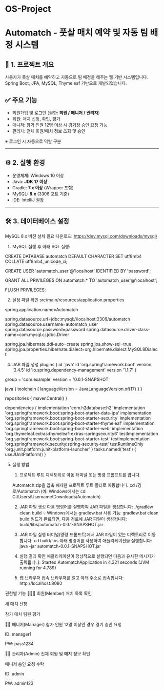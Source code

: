 # OS-Project
# Automatch - 풋살 매치 예약 및 자동 팀 배정 시스템

## 📌 1. 프로젝트 개요
사용자가 풋살 매치를 예약하고 자동으로 팀 배정을 해주는 웹 기반 시스템입니다.  
Spring Boot, JPA, MySQL, Thymeleaf 기반으로 개발되었습니다.

## ✅ 주요 기능
- 회원가입 및 로그인 (권한: **회원 / 매니저 / 관리자**)
- 회원: 매치 신청, 확인, 평가
- 매니저: 참가 인원 12명 이상 시 경기장 승인 요청 가능
- 관리자: 전체 회원/매치 정보 조회 및 승인

※ 로그인 시 자동으로 역할 구분

---

## ⚙️ 2. 실행 환경
- 운영체제: Windows 10 이상
- Java: **JDK 17 이상**
- Gradle: **7.x 이상** (Wrapper 포함)
- MySQL: **8.x** (3306 포트 기준)
- IDE: IntelliJ 권장

---

## 🛠️ 3. 데이터베이스 설정

MySQL 8.x 버전 설치 필요
다운로드: https://dev.mysql.com/downloads/mysql/

1) MySQL 실행 후 아래 SQL 실행:

CREATE DATABASE automatch DEFAULT CHARACTER SET utf8mb4 COLLATE utf8mb4_unicode_ci;

CREATE USER 'automatch_user'@'localhost' IDENTIFIED BY 'password';

GRANT ALL PRIVILEGES ON automatch.* TO 'automatch_user'@'localhost';

FLUSH PRIVILEGES;

2) 설정 파일 확인
src/main/resources/application.properties

spring.application.name=Automatch

spring.datasource.url=jdbc:mysql://localhost:3306/automatch
spring.datasource.username=automatch_user
spring.datasource.password=password
spring.datasource.driver-class-name=com.mysql.cj.jdbc.Driver

spring.jpa.hibernate.ddl-auto=create
spring.jpa.show-sql=true
spring.jpa.properties.hibernate.dialect=org.hibernate.dialect.MySQL8Dialect

4. JAR 파일 생성
plugins {
	id 'java'
	id 'org.springframework.boot' version '3.4.5'
	id 'io.spring.dependency-management' version '1.1.7'
}

group = 'com.example'
version = '0.0.1-SNAPSHOT'

java {
	toolchain {
		languageVersion = JavaLanguageVersion.of(17)
	}
}

repositories {
	mavenCentral()
}

dependencies {
	implementation 'com.h2database:h2'
	implementation 'org.springframework.boot:spring-boot-starter-data-jpa'
	implementation 'org.springframework.boot:spring-boot-starter-security'
	implementation 'org.springframework.boot:spring-boot-starter-thymeleaf'
	implementation 'org.springframework.boot:spring-boot-starter-web'
	implementation 'org.thymeleaf.extras:thymeleaf-extras-springsecurity6'
	testImplementation 'org.springframework.boot:spring-boot-starter-test'
	testImplementation 'org.springframework.security:spring-security-test'
	testRuntimeOnly 'org.junit.platform:junit-platform-launcher'
}
tasks.named('test') {
	useJUnitPlatform()
}

5. 실행 방법
	1. 프로젝트 루트 디렉토리로 이동
	터미널 또는 명령 프롬프트를 엽니다.

	Automatch.zip을 압축 해제한 프로젝트 루트 폴더로 이동합니다.
	cd /경로/Automatch
	(예: Windows에서는 cd C:\Users\Username\Downloads\Automatch)

	2. JAR 파일 생성
	다음 명령어를 실행하여 JAR 파일을 생성합니다:
	./gradlew clean build
	💡 Windows에서는 gradlew.bat 사용 가능:
	gradlew.bat clean build
	빌드가 완료되면, 다음 경로에 JAR 파일이 생성됩니다:
	build/libs/automatch-0.0.1-SNAPSHOT.jar

	3. JAR 파일 실행
	터미널(명령 프롬프트)에서 JAR 파일이 있는 디렉토리로 이동합니다:
	cd build/libs
	아래 명령어를 사용하여 애플리케이션을 실행합니다:
	java -jar automatch-0.0.1-SNAPSHOT.jar

	4. 실행 결과 확인
	애플리케이션이 정상적으로 실행되면 다음과 유사한 메시지가 출력됩니다:
	Started AutomatchApplication in 4.321 seconds (JVM running for 4.789)

	5. 웹 브라우저 접속
	브라우저를 열고 아래 주소로 접속합니다:
	http://localhost:8080

권한별 기능
🧑‍🤝‍🧑 회원(Member)
매치 목록 확인

새 매치 신청

참가 매치 팀원 평가

🧑‍💼 매니저(Manager)
참가 인원 12명 이상인 경우 경기 승인 요청

ID: manager1

PW: pass1234

👨‍💼 관리자(Admin)
전체 회원 및 매치 정보 확인

매니저 승인 요청 수락

ID: admin

PW: admin123
